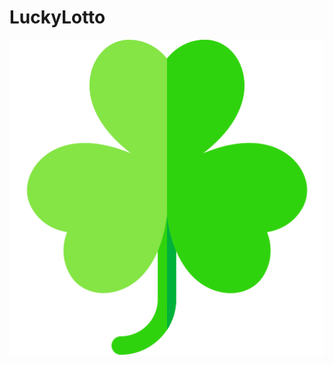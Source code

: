 # LuckyLotto

![App Screenshot](https://github.com/MOTHINK/LuckyLotto/blob/main/app/src/main/res/drawable/trebol.png)
